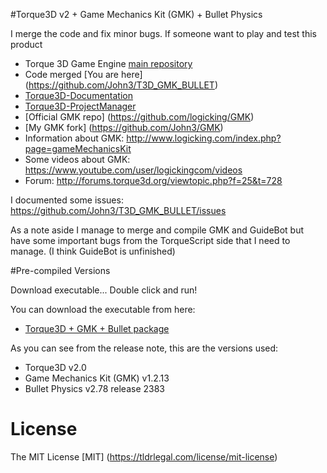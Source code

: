 #Torque3D v2 + Game Mechanics Kit (GMK) + Bullet Physics


I merge the code and fix minor bugs. If someone want to play and test this product

* Torque 3D Game Engine [main repository](https://github.com/GarageGames/Torque3D)
* Code merged [You are here] (https://github.com/John3/T3D_GMK_BULLET)
* [Torque3D-Documentation](https://github.com/GarageGames/Torque3D-Documentation)
* [Torque3D-ProjectManager](https://github.com/GarageGames/Torque3D-ProjectManager)
* [Official GMK repo] (https://github.com/logicking/GMK)
* [My GMK fork] (https://github.com/John3/GMK)
* Information about GMK: http://www.logicking.com/index.php?page=gameMechanicsKit 
* Some videos about GMK: https://www.youtube.com/user/logickingcom/videos
* Forum: http://forums.torque3d.org/viewtopic.php?f=25&t=728
 
I documented some issues: https://github.com/John3/T3D_GMK_BULLET/issues 

As a note aside I manage to merge and compile GMK and GuideBot but have some important bugs from the TorqueScript side that I need to manage. (I think GuideBot is unfinished)

#Pre-compiled Versions

Download executable... Double click and run!

You can download the executable from here:
* [ Torque3D + GMK + Bullet package](https://github.com/John3/T3D_GMK_BULLET/releases) 

As you can see from the release note, this are the versions used:

- Torque3D v2.0
- Game Mechanics Kit (GMK) v1.2.13
- Bullet Physics v2.78 release 2383

# License

The MIT License [MIT] (https://tldrlegal.com/license/mit-license)
